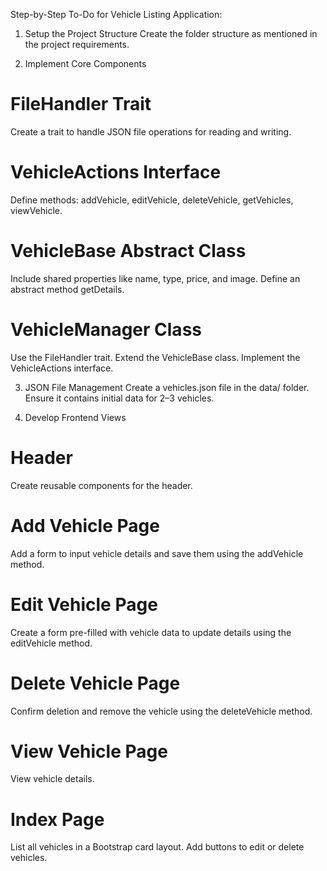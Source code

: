 Step-by-Step To-Do for Vehicle Listing Application:

1. Setup the Project Structure
   Create the folder structure as mentioned in the project requirements.

2. Implement Core Components

# FileHandler Trait

Create a trait to handle JSON file operations for reading and writing.

# VehicleActions Interface

Define methods: addVehicle, editVehicle, deleteVehicle, getVehicles, viewVehicle.

# VehicleBase Abstract Class

Include shared properties like name, type, price, and image.
Define an abstract method getDetails.

# VehicleManager Class

Use the FileHandler trait.
Extend the VehicleBase class.
Implement the VehicleActions interface.

3. JSON File Management
   Create a vehicles.json file in the data/ folder.
   Ensure it contains initial data for 2–3 vehicles.

4. Develop Frontend Views

# Header

Create reusable components for the header.

# Add Vehicle Page

Add a form to input vehicle details and save them using the addVehicle method.

# Edit Vehicle Page

Create a form pre-filled with vehicle data to update details using the editVehicle method.

# Delete Vehicle Page

Confirm deletion and remove the vehicle using the deleteVehicle method.

# View Vehicle Page

View vehicle details.

# Index Page

List all vehicles in a Bootstrap card layout.
Add buttons to edit or delete vehicles.
